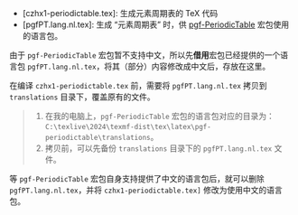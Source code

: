 
* [czhx1-periodictable.tex]: 生成元素周期表的 TeX 代码
* [pgfPT.lang.nl.tex]: 生成 “元素周期表” 时，供 [pgf-PeriodicTable](https://ctan.org/pkg/pgf-periodictable) 宏包使用的语言包。

由于 `pgf-PeriodicTable` 宏包暂不支持中文，所以先**借用**宏包已经提供的一个语言包 `pgfPT.lang.nl.tex`，将其（部分）内容修改成中文后，存放在这里。

在编译 `czhx1-periodictable.tex` 前，需要将 `pgfPT.lang.nl.tex` 拷贝到 `translations` 目录下，覆盖原有的文件。

> 1. 在我的电脑上，`pgf-PeriodicTable` 宏包的语言包对应的目录为：`C:\texlive\2024\texmf-dist\tex\latex\pgf-periodictable\translations`。<br/>
> 2. 拷贝前，可以先备份 `translations` 目录下的 `pgfPT.lang.nl.tex` 文件。


等  `pgf-PeriodicTable` 宏包自身支持提供了中文的语言包后，就可以删除 `pgfPT.lang.nl.tex`，并将 `czhx1-periodictable.tex]` 修改为使用中文的语言包。


